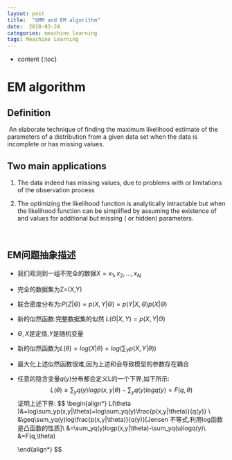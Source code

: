 ```yaml
---
layout: post
title:  "GMM and EM algorithm"
date:  2018-03-24
categories: meachine learning
tags: Meachine Learning
---
```


* content
{:toc}


# EM algorithm

## Definition

​	An elaborate technique of finding the maximum likelihood estimate of the parameters of a distribution from a given data set when the data is incomplete or has missing values.

## Two main applications

1. The data indeed has missing values, due to problems with or limitations of the observation process

2. The optimizing the likelihood function is analytically intractable but when the likelihood function can be simplified by assuming the existence of and values for additional but missing ( or hidden) parameters.

  ​

## EM问题抽象描述

* 我们观测到一组不完全的数据$X={x_1,x_2,…,x_N}$

* 完全的数据集为Z=(X,Y)

* 联合密度分布为:$P(Z|\Theta) = p(X,Y|\Theta)=p(Y|X,\Theta)p(X|\Theta)$

* 新的似然函数:完整数据集的似然 $L(\Theta|X,Y)=p(X,Y|\Theta)$

* $\Theta,X​$是定值,$Y​$是随机变量

* 新的似然函数为$L(\theta)=log(X|\theta)=log(\sum_Yp(X,Y|\theta))$

* 最大化上述似然函数很难,因为上述和会导致模型的参数存在耦合

* 任意的隐含变量$q(y)$分布都会定义L的一个下界,如下所示:
  $$
  L(\theta)\geq\sum_yq(y)logp(x,y|\theta)-\sum_yq(y)logq(y)=F(q,\theta)
  $$
  证明上述下界:
  $$
  \begin{align*}
  L(\theta )&=log\sum_yp(x,y|\theta)=log\sum_yq(y)\frac{p(x,y|\theta)}{q(y)} \\
  &\geq\sum_yq(y)log\frac{p(x,y|\theta)}{q(y)}[Jensen 不等式,利用log函数是凸函数的性质]\\
  &=\sum_yq(y)logp(x,y|\theta)-\sum_yq(u)logq(y)\\
  &=F(q,\theta)

  \end{align*}
  $$
  ​